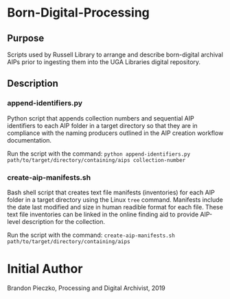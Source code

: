 # Born-Digital-Processing

## Purpose
Scripts used by Russell Library to arrange and describe born-digital archival AIPs prior to ingesting them into the UGA Libraries digital repository.

## Description

### append-identifiers.py
Python script that appends collection numbers and sequential AIP identifiers to each AIP folder in a target directory so that they are in compliance with the naming producers outlined in the AIP creation workflow documentation.

Run the script with the command: 
  `python append-identifiers.py path/to/target/directory/containing/aips collection-number`


### create-aip-manifests.sh
Bash shell script that creates text file manifests (inventories) for each AIP folder in a target directory using the Linux `tree` command. Manifests include the date last modified and size in human readible format for each file. These text file inventories can be linked in the online finding aid to provide AIP-level description for the collection.

Run the script with the command: 
`create-aip-manifests.sh path/to/target/directory/containing/aips`
   
# Initial Author
Brandon Pieczko, Processing and Digital Archivist, 2019

